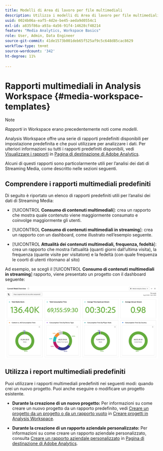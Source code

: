```yaml
---
title: Modelli di Area di lavoro per file multimediali
description: Utilizza i modelli di Area di lavoro per file multimediali per analizzare i dati di tracciamento. Scegli modelli standard per Acquisizione o Contenuti multimediali in streaming o crea modelli personalizzati.
uuid: 0024b06a-eaf5-4d2e-be45-aeda9d0554c1
exl-id: a835f86a-a93a-4a56-91f4-14628cf48214
feature: "Media Analytics, Workspace Basics"
role: User, Admin, Data Engineer
source-git-commit: 41de1573b001deb65f525af9c5c648d85cac8629
workflow-type: tm+mt
source-wordcount: '342'
ht-degree: 11%

---
```


# Rapporti multimediali in Analysis Workspace {#media-workspace-templates}

>[!NOTE]
>
>*Rapporti* in Workspace erano precedentemente noti come *modelli*.

Analysis Workspace offre una serie di rapporti predefiniti disponibili per impostazione predefinita e che puoi utilizzare per analizzare i dati. Per ulteriori informazioni su tutti i rapporti predefiniti disponibili, vedi [Visualizzare i rapporti](https://experienceleague.adobe.com/docs/analytics/analyze/landing.html?lang=en#menus) in [Pagina di destinazione di Adobe Analytics](https://experienceleague.adobe.com/docs/analytics/analyze/landing.html?lang=it).

Alcuni di questi rapporti sono particolarmente utili per l’analisi dei dati di Streaming Media, come descritto nelle sezioni seguenti.

## Comprendere i rapporti multimediali predefiniti

Di seguito è riportato un elenco di rapporti predefiniti utili per l’analisi dei dati di Streaming Media:

* [!UICONTROL **Consumo di contenuti multimediali**]: crea un rapporto che mostra quale contenuto viene maggiormente consumato e coinvolge maggiormente gli utenti.

* [!UICONTROL **Consumo di contenuti multimediali in streaming**]: crea un rapporto con un dashboard, come illustrato nell’esempio seguente.

* [!UICONTROL **Attualità dei contenuti multimediali, frequenza, fedeltà**]: crea un rapporto che mostra l’attualità (quanti giorni dall’ultima visita), la frequenza (quante visite per visitatore) e la fedeltà (con quale frequenza le coorti di utenti ritornano al sito)

Ad esempio, se scegli il  [!UICONTROL **Consumo di contenuti multimediali in streaming**] rapporto, viene presentato un progetto con il dashboard seguente:

![](/help/reporting/assets/aa-workspace.png)

## Utilizza i report multimediali predefiniti

Puoi utilizzare i rapporti multimediali predefiniti nei seguenti modi: quando crei un nuovo progetto. Puoi anche eseguire o modificare un progetto esistente.

* **Durante la creazione di un nuovo progetto:** Per informazioni su come creare un nuovo progetto da un rapporto predefinito, vedi [Creare un progetto da un progetto o da un rapporto vuoto](https://experienceleague.adobe.com/docs/analytics/analyze/analysis-workspace/build-workspace-project/create-projects.html?lang=en#create-a-project-from-a-blank-project-or-a-report) in [Creare progetti in Analysis Workspace](https://experienceleague.adobe.com/docs/analytics/analyze/analysis-workspace/build-workspace-project/create-projects.html?lang=en#create-a-project-from-a-blank-project-or-a-report).

* **Durante la creazione di un rapporto aziendale personalizzato:** Per informazioni su come creare un rapporto aziendale personalizzato, consulta [Creare un rapporto aziendale personalizzato](https://experienceleague.adobe.com/docs/analytics/analyze/landing.html?lang=en#company-report) in [Pagina di destinazione di Adobe Analytics](https://experienceleague.adobe.com/docs/analytics/analyze/landing.html?lang=it).
